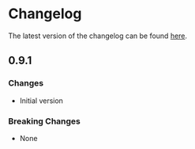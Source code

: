 # Changelog

The latest version of the changelog can be found [here](https://github.com/Azure/bicep-registry-modules/blob/main/avm/res/recovery-services/vault/CHANGELOG.md).

## 0.9.1

### Changes

- Initial version

### Breaking Changes

- None
